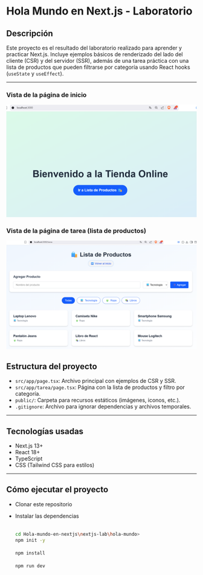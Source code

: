 # Hola Mundo en Next.js - Laboratorio

## Descripción

Este proyecto es el resultado del laboratorio realizado para aprender y practicar Next.js. Incluye ejemplos básicos de renderizado del lado del cliente (CSR) y del servidor (SSR), además de una tarea práctica con una lista de productos que pueden filtrarse por categoría usando React hooks (`useState` y `useEffect`).

---
### Vista de la página de inicio

![Página de inicio](https://github.com/NinaDIV/Hola-mundo-en-nextjs/blob/main/nextjs-lab/hola-mundo/src/imagenes/1.png?raw=true)


### Vista de la página de tarea (lista de productos)

 ![Página de tarea](https://github.com/NinaDIV/Hola-mundo-en-nextjs/blob/main/nextjs-lab/hola-mundo/src/imagenes/2.png?raw=true)


## Estructura del proyecto

- `src/app/page.tsx`: Archivo principal con ejemplos de CSR y SSR.
- `src/app/tarea/page.tsx`: Página con la lista de productos y filtro por categoría.
- `public/`: Carpeta para recursos estáticos (imágenes, iconos, etc.).
- `.gitignore`: Archivo para ignorar dependencias y archivos temporales.
 

---

## Tecnologías usadas

- Next.js 13+
- React 18+
- TypeScript
- CSS (Tailwind CSS para estilos)

---

## Cómo ejecutar el proyecto

- Clonar este repositorio
- Instalar las dependencias

  ```bash

  cd Hola-mundo-en-nextjs\nextjs-lab\hola-mundo>
  npm init -y

  npm install

  npm run dev
